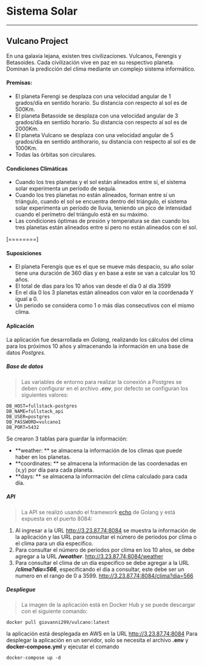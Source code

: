 # Sistema Solar

------------

## Vulcano Project
En una galaxia lejana, existen tres civilizaciones. Vulcanos, Ferengis y Betasoides. Cada civilización vive en paz en su respectivo planeta. Dominan la predicción del clima mediante un complejo sistema informático.

#### Premisas:
* El planeta Ferengi se desplaza con una velocidad angular de 1 grados/día en sentido horario. Su distancia con respecto al sol es de 500Km.
* El planeta Betasoide se desplaza con una velocidad angular de 3 grados/día en sentido horario. Su distancia con respecto al sol es de 2000Km.
* El planeta Vulcano se desplaza con una velocidad angular de 5 grados/día en sentido anti­horario, su distancia con respecto al sol es de 1000Km.
* Todas las órbitas son circulares.

#### Condiciones Climáticas
* Cuando los tres planetas y el sol están alineados entre sí, el sistema solar experimenta un período de sequía.
* Cuando los tres planetas no están alineados, forman entre sí un triángulo, cuando el sol se encuentra dentro del triángulo, el sistema solar experimenta un período de lluvia, teniendo un pico de intensidad cuando el perímetro del triángulo está en su máximo.
* Las condiciones óptimas de presión y temperatura se dan cuando los tres planetas están alineados entre sí pero no están alineados con el sol.

[========]
#### Suposiciones
* El planeta Ferengis que es el que se mueve más despacio, su año solar tiene una duración de 360 días y en base a este se van a calcular los 10 años.
* El total de dias para los 10 años van desde el día 0 al día 3599
* En el día 0 los 3 planetas están alineados con valor en la coordenada Y igual a 0.
* Un periodo se considera como 1 o más días consecutivos con el mismo clima.

#### Aplicación
La aplicación fue desarrollada en *Golang*, realizando los cálculos del clima para los próximos 10 años y almacenando la información en una base de datos *Postgres*.
##### Base de datos
>Las variables de entorno para realizar la conexión a Postgres se deben configurar en el archivo ***.env***, por defecto se configuran los siguientes valores:
```
DB_HOST=fullstack-postgres 
DB_NAME=fullstack_api
DB_USER=postgres
DB_PASSWORD=vulcano1
DB_PORT=5432
```
Se crearon 3 tablas para guardar la información:
* **weather: ** se almacena la información de los climas que puede haber en los planetas.
* **coordinates: ** se almacena la información de las coordenadas en (x,y) por día para cada planeta.
* **days: ** se almacena la información del clima calculado para cada día.

##### API
>La API se realizó usando el framework [echo][1] de Golang y está expuesta en el puerto 8084:
1. Al ingresar a la URL http://3.23.87.74:8084 se muestra la información de la aplicación y las URL para consultar el número de periodos por clima o el clima para un día especifico.
2. Para consultar el número de periodos por clima en los 10 años, se debe agregar a la URL ***/weather***.
http://3.23.87.74:8084/weather
3. Para consultar el clima de un día especifico se debe agregar a la URL ***/clima?dia=566***, especificando el día a consultar, este debe ser un numero en el rango de 0 a 3599.
http://3.23.87.74:8084/clima?dia=566

##### Despliegue
> La imagen de la aplicación está en Docker Hub y se puede descargar con el siguiente comando:
```
docker pull giovanni299/vulcano:latest
```
la aplicación está desplegada en AWS en la URL http://3.23.87.74:8084
Para desplegar la aplicación en un servidor, solo se necesita el archivo **.env** y **docker-compose.yml** y ejecutar el comando
```
docker-compose up -d
```


[1]: https://echo.labstack.com/ "echo"
